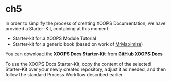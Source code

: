 # ch5

In order to simplify the process of creating XOOPS Documentation, we have provided a Starter-Kit, containing at this moment:

* Starter-kit for a XOOPS Module Tutorial
* Starter-kit for a generic book \(based on work of  [MrMaximize](https://github.com/MrMaksimize/gitbook-starter-kit)\)

You can download the **XOOPS Docs Starter-Kit** from [**GitHub XOOPS Docs**](https://github.com/XoopsDocs/gitbook-starterkit)

To use the XOOPS Docs Starter-Kit, copy the content of the selected Starter-Kit over your newly created repository, adjust it as needed, and then follow the standard Process Workflow described earlier.


